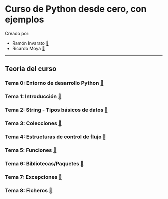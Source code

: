 # Curso de Python desde cero, con ejemplos

Creado por:
   + Ramón Invarato [:link:](https://www.linkedin.com/in/rinvarato)
   + Ricardo Moya  [:link:](https://www.linkedin.com/in/phdricardomoya)
   
<hr>

## Teoría del curso

### Tema 0: Entorno de desarrollo Python [:link:](https://jarroba.com/curso-de-python-0-entorno-de-desarrollo-para-python/)
### Tema 1: Introducción [:link:](https://jarroba.com/curso-de-python-1-introduccion)
### Tema 2: String - Tipos básicos de datos [:link:](https://jarroba.com/curso-de-python-2-tipos-basicos-de-datos)
### Tema 3: Colecciones [:link:](https://jarroba.com/curso-de-python-3-colecciones)
### Tema 4: Estructuras de control de flujo [:link:](https://jarroba.com/curso-de-python-4-estructuras-de-control-de-flujo)
### Tema 5: Funciones [:link:](https://jarroba.com/curso-de-python-5-funciones)
### Tema 6: Bibliotecas/Paquetes [:link:](https://jarroba.com/curso-de-python-6-bilbiotecas-paquetes)
### Tema 7: Excepciones [:link:](https://jarroba.com/curso-de-python-7-excepciones)
### Tema 8: Ficheros [:link:](https://jarroba.com/curso-de-python-8-ficheros)


